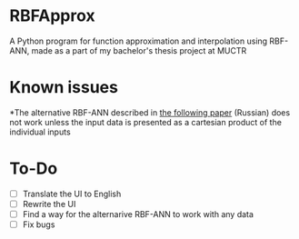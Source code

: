 # RBFApprox
A Python program for function approximation and interpolation using RBF-ANN, made as a part of my bachelor's thesis project at MUCTR
# Known issues
*The alternative RBF-ANN described in [the following paper](https://elibrary.ru/item.asp?id=36536584) (Russian) does not work unless the input data is presented as a cartesian product of the individual inputs
# To-Do
- [ ] Translate the UI to English
- [ ] Rewrite the UI
- [ ] Find a way for the alternarive RBF-ANN to work with any data
- [ ] Fix bugs
